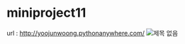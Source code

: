 # miniproject11
url : http://yoojunwoong.pythonanywhere.com/
![제목 없음](https://user-images.githubusercontent.com/85270844/127461453-4f13741f-0419-418c-969f-8f7c7302fc16.png)
